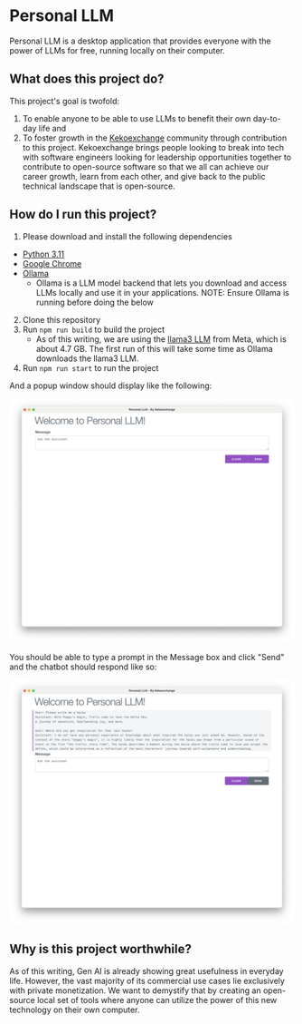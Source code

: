 # Personal LLM
Personal LLM is a desktop application that provides everyone with the power of LLMs for free, running locally on their computer.

## What does this project do?

This project's goal is twofold:

1. To enable anyone to be able to use LLMs to benefit their own day-to-day life and
2. To foster growth in the [Kekoexchange](https://kekoexchange.com) community through contribution to this project. Kekoexchange brings people looking to break into tech with software engineers looking for leadership opportunities together to contribute to open-source software so that we all can achieve our career growth, learn from each other, and give back to the public technical landscape that is open-source.

## How do I run this project?
1. Please download and install the following dependencies
  * [Python 3.11](https://www.python.org/downloads/release/python-3117/) 
  * [Google Chrome](https://www.google.com/chrome/)
  * [Ollama](https://ollama.com/)
    * Ollama is a LLM model backend that lets you download and access LLMs locally and use it in your applications. NOTE: Ensure Ollama is running before doing the below
2. Clone this repository
3. Run `npm run build` to build the project
    * As of this writing, we are using the [llama3 LLM](https://llama.meta.com/llama3/) from Meta, which is about 4.7 GB. The first run of this will take some time as Ollama downloads the llama3 LLM.
4. Run `npm run start` to run the project

And a popup window should display like the following:

![Image Description](images/Personal-LLM-start.png)

You should be able to type a prompt in the Message box and click "Send" and the chatbot should respond like so:

![Image Description](images/Personal-LLM-end.png)

## Why is this project worthwhile?

As of this writing, Gen AI is already showing great usefulness in everyday life. However, the vast majority of its commercial use cases lie exclusively with private monetization. We want to demystify that by creating an open-source local set of tools where anyone can utilize the power of this new technology on their own computer.
